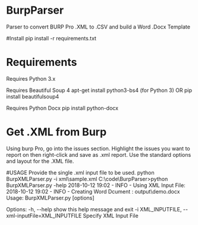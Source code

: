 # BurpParser
Parser to convert BURP Pro .XML to .CSV and build a Word .Docx Template

#Install
pip install -r requirements.txt

# Requirements
Requires Python 3.x

Requires Beautiful Soup 4
   apt-get install python3-bs4 (for Python 3)
    OR
   pip install beautifulsoup4

Requires Python Docx
  pip install python-docx
  
# Get .XML from Burp
  Using burp Pro, go into the issues section. Highlight the issues you want to report on then right-click and save as .xml report. Use the standard options and layout for the .XML file. 

#USAGE
 Provide the single .xml input file to be used.
 python BurpXMLParser.py -i xml\sample.xml
 C:\code\BurpParser>python BurpXMLParser.py -help
 2018-10-12 19:02 -  INFO - Using XML Input File:
 2018-10-12 19:02 -  INFO - Creating Word Dcument : output\demo.docx
Usage: BurpXMLParser.py [options]

Options:
  -h, --help            show this help message and exit
  -i XML_INPUTFILE, --xml-inputFile=XML_INPUTFILE
                        Specify XML Input File

